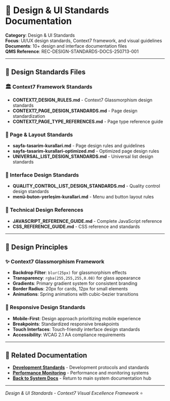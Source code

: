 # 🎨 **Design & UI Standards Documentation**

**Category**: Design & UI Standards  
**Focus**: UI/UX design standards, Context7 framework, and visual guidelines  
**Documents**: 10+ design and interface documentation files  
**QMS Reference**: REC-DESIGN-STANDARDS-DOCS-250713-001  

---

## 📂 **Design Standards Files**

### **🏛️ Context7 Framework Standards**
- **CONTEXT7_DESIGN_RULES.md** - Context7 Glassmorphism design standards
- **CONTEXT7_PAGE_DESIGN_STANDARDS.md** - Page design standardization
- **CONTEXT7_PAGE_TYPE_REFERENCES.md** - Page type reference guide

### **📱 Page & Layout Standards**
- **sayfa-tasarim-kurallari.md** - Page design rules and guidelines
- **sayfa-tasarim-kurallari-optimized.md** - Optimized page design rules
- **UNIVERSAL_LIST_DESIGN_STANDARDS.md** - Universal list design standards

### **🎯 Interface Design Standards**
- **QUALITY_CONTROL_LIST_DESIGN_STANDARDS.md** - Quality control design standards
- **menü-buton-yerleşim-kurallari.md** - Menu and button layout rules

### **🔧 Technical Design References**
- **JAVASCRIPT_REFERENCE_GUIDE.md** - Complete JavaScript reference
- **CSS_REFERENCE_GUIDE.md** - CSS reference and standards

---

## 🎨 **Design Principles**

### **✨ Context7 Glassmorphism Framework**
- **Backdrop Filter**: `blur(25px)` for glassmorphism effects
- **Transparency**: `rgba(255,255,255,0.08)` for glass appearance
- **Gradients**: Primary gradient system for consistent branding
- **Border Radius**: 20px for cards, 12px for small elements
- **Animations**: Spring animations with cubic-bezier transitions

### **📱 Responsive Design Standards**
- **Mobile-First**: Design approach prioritizing mobile experience
- **Breakpoints**: Standardized responsive breakpoints
- **Touch Interfaces**: Touch-friendly interface design standards
- **Accessibility**: WCAG 2.1 AA compliance requirements

---

## 🔗 **Related Documentation**
- **[Development Standards](../development-standards/)** - Development protocols and standards
- **[Performance Monitoring](../performance-monitoring/)** - Performance and monitoring systems
- **[Back to System Docs](../)** - Return to main system documentation hub

---

*Design & UI Standards - Context7 Visual Excellence Framework* ⭐ 